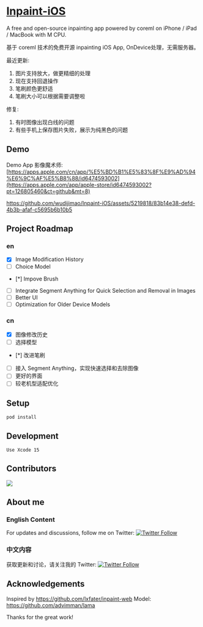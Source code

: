 # [Inpaint-iOS](https://github.com/wudijimao/Inpaint-iOS)

A free and open-source inpainting app powered by coreml on iPhone / iPad / MacBook with M CPU.

基于 coreml 技术的免费开源 inpainting iOS App, OnDevice处理，无需服务器。

最近更新:    
1. 图片支持放大，做更精细的处理  
2. 现在支持回退操作  
3. 笔刷颜色更舒适  
4. 笔刷大小可以根据需要调整啦  

修复:  
1. 有时图像出现白线的问题  
2. 有些手机上保存图片失败，展示为纯黑色的问题  

## Demo

Demo App 影像魔术师: [https://apps.apple.com/cn/app/%E5%BD%B1%E5%83%8F%E9%AD%94%E6%9C%AF%E5%B8%88/id6474593002](https://apps.apple.com/app/apple-store/id6474593002?pt=126805460&ct=github&mt=8)

https://github.com/wudijimao/Inpaint-iOS/assets/5219818/83b14e38-defd-4b3b-afaf-c5695b6b10b5



## Project Roadmap

### en

- [X] Image Modification History
- [ ] Choice Model
- [*] Impove Brush
- [ ] Integrate Segment Anything for Quick Selection and Removal in Images
- [ ] Better UI
- [ ] Optimization for Older Device Models

### cn

- [X] 图像修改历史
- [ ] 选择模型
- [*] 改进笔刷
- [ ] 接入 Segment Anything，实现快速选择和去除图像
- [ ] 更好的界面
- [ ] 较老机型适配优化

## Setup

`pod install`

## Development

`Use Xcode 15`

## Contributors

<a href="[https://github.com/wudijimao/Inpaint-iOS](https://github.com/wudijimao/Inpaint-iOS)/graphs/contributors">
  <img src="https://contrib.rocks/image?repo=wudijimao/Inpaint-iOS" />
</a>

## About me

### English Content

For updates and discussions, follow me on Twitter:
[![Twitter Follow](https://img.shields.io/twitter/follow/moeimiku?style=social)](https://twitter.com/moeimiku)

### 中文内容

获取更新和讨论，请关注我的 Twitter:
[![Twitter Follow](https://img.shields.io/twitter/follow/moeimiku?style=social)](https://twitter.com/moeimiku)

## Acknowledgements

Inspired by https://github.com/lxfater/inpaint-web 
Model: https://github.com/advimman/lama

Thanks for the great work!
